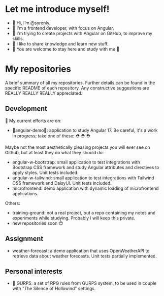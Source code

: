 # Let me introduce myself!

- 👋 Hi, I’m @syrenly.
- 🌸 I'm a frontend developer, with focus on Angular.
- 🌱 I'm trying to create projects with Angular on GitHub, to improve my skills.
- 🥰 I like to share knowledge and learn new stuff.
- 🤗 You are welcome to stay here and study with me 🤗

# My repositories

A brief summary of all my repositories. Further details can be found in the specific README of each repository. Any constructive suggestions are REALLY REALLY REALLY appreciated. 

## Development

💪 My current efforts are on:
- 🚧angular-demo🚧: application to study Angular 17. Be careful, it's a work in progress; take one of these: ⛑️ ⛑️ ⛑️

 Maybe not the most aesthetically pleasing projects you will ever see on Github, but at least they do what they should do:
- angular-w-bootstrap: small application to test integrations with Bootstrap CSS framework and study Angular attributes and directives to apply styles. Unit tests included.
- angular-w-tailwind: small application to test integrations with Tailwind CSS framework and DaisyUI. Unit tests included.
- microfrontend: demo application with dynamic loading of microfrontend applications.

Others:
- training-ground: not a real project, but a repo containing my notes and experiments while studying. Probably I will keep this private.
- new repositories soon 😊

## Assignment

- weather-forecast: a demo application that uses OpenWeatherAPI to retrieve data about weather forecasts. Unit tests partially implemented.

## Personal interests

- 🎲 GURPS: a set of RPG rules from GURPS system, to be used in couple with "The Silence of Hollowind" settings.
